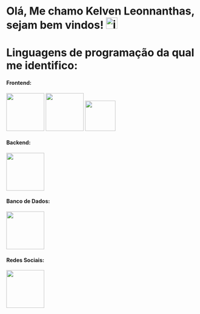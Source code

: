# Olá, Me chamo Kelven Leonnanthas, sejam bem vindos! <img width="30" height="30" alt="image" src="https://github.com/user-attachments/assets/40c932b7-668f-4333-afb0-a539f4e48b01" />


# Linguagens de programação da qual me identifico:
#### Frontend:
<p align="left">
           
<img src="https://cdn.jsdelivr.net/gh/devicons/devicon@latest/icons/html5/html5-original-wordmark.svg" width="100" height="100" /> 
           
<img src="https://cdn.jsdelivr.net/gh/devicons/devicon@latest/icons/css3/css3-original-wordmark.svg" width="100" height="100" />
           
<img src="https://cdn.jsdelivr.net/gh/devicons/devicon@latest/icons/javascript/javascript-original.svg" widght="80" height="80" />

</p>

#### Backend:

 <img src="https://cdn.jsdelivr.net/gh/devicons/devicon@latest/icons/java/java-original-wordmark.svg" width="100" height="100" />

#### Banco de Dados:

<img src="https://cdn.jsdelivr.net/gh/devicons/devicon@latest/icons/postgresql/postgresql-plain-wordmark.svg" width="100" height="100"/>

#### Redes Sociais:

<a href="https://www.linkedin.com/in/kelven-leonnanthas-4075ab319/)">
  <img src="https://cdn.jsdelivr.net/gh/devicons/devicon@latest/icons/linkedin/linkedin-original.svg" width="100" height="100" />
</a>
